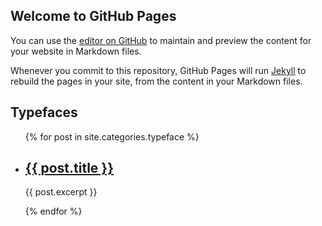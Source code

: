 ## Welcome to GitHub Pages

You can use the [editor on GitHub](https://github.com/Lorp/website/edit/master/README.md) to maintain and preview the content for your website in Markdown files.

Whenever you commit to this repository, GitHub Pages will run [Jekyll](https://jekyllrb.com/) to rebuild the pages in your site, from the content in your Markdown files.

## Typefaces

<ul>
  
  
  {% for post in site.categories.typeface %}
    <li>
      <h2><a href="website{{ post.url }}">{{ post.title }}</a></h2>
      <p>{{ post.excerpt }}</p>
    </li>
  {% endfor %}
</ul>

